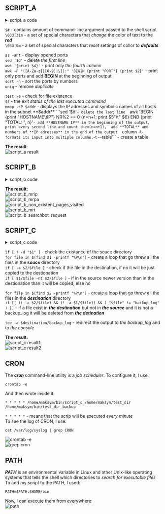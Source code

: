 SCRIPT_A
---------

<details><summary>script_a code</summary>

```
#!/bin/bash

function find_open_ports() {
        ss -ant | sed '1d' | awk '{print $4}' | awk -F "([A-Za-z]|[0-9]|\]):" 'BEGIN {print "PORT"} {print $2}' | sort -n | uniq
}

function check_install_nmap() {
        test -e /usr/bin/nmap
        if [ "$?" == "false" ]
        then
                echo "nmap is NOT installed. Start installind"
                sudo apt install nmap
        fi
}

function find_ip() {
        addr=$1
        nmap -sP $addr | sed '$d' | awk 'BEGIN {print "HOSTNAME\tIP"} NR%2 == 0 {n=n+1; print $5"\t" $6} END {print "TOTAL: ", n}' | column -t
}


if [ "$#" == "0" ]
then
        echo -e "\033[31m$0""\033[0m has 2 keys:"
        echo "The --all key displays the IP adresses and symblic names of all hosts in the current subnet"
        echo "The --target key displays a list of open system TCP ports"
elif [ "$1" == "--all" ]
then
        echo -e "\033[32mNext ports are opened:\033[0m"
        find_open_ports
elif [ "$1" == "--target" ]
then
        check_install_nmap
        echo -e "\033[32mThey are such hosts in the network:\033[0m"
        find_ip $2
else
        echo -e "There is\033[31m no \033[0m$1 key"
fi

exit 0
```

-------

</details>

```$#``` - contains amount of command-line argument passed to the shell script  
```\033[31m``` - a set of special characters that *change* the color of text to the ***red***  
```\033[0m``` - a set of special characters that *reset* settings of collor to ***defaults*** 
   
```ss -ant``` - display opened ports  
```sed '1d'``` - delete *the first line*  
```awk '{print $4}'``` - print only *the fourth column*  
```awk -F "([A-Za-z]|[0-9]|\]):" 'BEGIN {print "PORT"} {print $2}'``` - print only ports and add **BEGIN** at the beginning of output  
```sort -n``` - sort the ports by numbers  
```uniq``` - remove *duplicate*  
  
```test -e``` - check for file existence  
```$?``` - the exit *status of the last executed command*  
```nmap -sP $addr``` - displays the IP adresses and symbolic names of all hosts in the subnet **$addr**  
```sed '$d'``` - delete the last line  
```awk 'BEGIN {print "HOSTNAME\tIP"} NR%2 == 0 {n=n+1; print $5"\t" $6} END {print "TOTAL: ", n}'``` - add **HOSTNAME IP** in the beginning of the output, 
print every second line and count them(n=n+1),  add **TOTAL** and numbers of **IP adresses** in the end of the output  
```column -t``` - formats its input into multiple columns. ```-t --table``` - create a table  
  
**The result**:  
![script_a result](screenshots/script_a_result.png)

SCRIPT_B
---------

<details><summary>script_b code</summary>

```
#!/bin/bash

function mrip() {
	if [ -z $2 ]
	then
		cat $1 | awk '{print $1}' | sort | uniq -c | sort -nr |  awk 'BEGIN {print "\033[32mNN IP COUNT\033[0m"} {print FNR, $2, $1}' | column -t
	else
		cat $1 | awk '{print $1}' | sort | uniq -c | sort -nr | head -n $2 | awk 'BEGIN {print "\033[32mNN IP COUNT\033[0m"} {print FNR, $2, $1}' | column -t 
	fi
}

function mrpa() {
	if [ -z $2 ]
	then
		cat $1 | awk '{print $7}' | sort | uniq -c | sort -nr | awk 'BEGIN {print "\033[32mNN PAGE COUNT\033[0m"} {print FNR, $2, $1}' | column -t
	else
		cat $1 | awk '{print $7}' | sort | uniq -c | sort -nr | head -n $2 | awk 'BEGIN {print "\033[32mNN PAGE COUNT\033[0m"} {print FNR, $2, $1}' | column -t
	fi
}

function non_existent_pages_visited() {
        if [ -z $2 ]
        then
                cat $1 | grep error | awk '{print $1 $7}' | awk -F "/" '{print $1"\t"$2}' | sort | uniq -c | sort -nr | awk 'BEGIN {print "\033[32mNN IP ERROR COUNT\033[0m"} {print FNR, $2, $3, $1}' | column -t
        else
                cat $1 | grep error | awk '{print $1 $7}' | awk -F "/" '{print $1"\t"$2}' | sort | uniq -c | sort -nr | head -n $2 | awk 'BEGIN {print "\033[32mNN IP ERROR COUNT\033[0m"} {print FNR, $2, $3, $1}' | column -t
        fi
}

function mrt() {
	if [ -z $2 ]
        then
                cat $1 | awk '{print $4"]"}' | sort | uniq -c | sort -nr | awk 'BEGIN {print "\033[32mNN TIME COUNT\033[0m"} {print FNR, $2, $1}' | column -t
        else
		cat $1 | awk '{print $4"]"}' | sort | uniq -c | sort -nr | head -n $2 | awk 'BEGIN {print "\033[32mNN TIME COUNT\033[0m"} {print FNR, $2, $1}' | column -t        
	fi
}

function search_bot_request() {
	if [ -z $2 ]
        then
                cat $1 | grep bot | awk -F "\"" '{print $6}' | awk -F "//" '{print $2}' | awk 'NF' | awk -F ")" '{print $1}'  | sort | uniq -c | sort -nr | awk 'BEGIN {print "\033[32mNN BOT COUNT\033[0m"} {print FNR, $2, $1}' | column -t
        else
                cat $1 | grep bot | awk -F "\"" '{print $6}' | awk -F "//" '{print $2}' | awk 'NF' | awk -F ")" '{print $1}'  | sort | uniq -c | sort -nr | head -n $2 | awk 'BEGIN {print "\033[32mNN BOT COUNT\033[0m"} {print FNR, $2, $1}' | column -t
	fi
}

if [ "$#" == "0" ]
then
	echo -e "\033[31m$0""\033[0m has 5 keys:"
	echo "The --mrip the most requested IP adresses"
        echo "The --mrpa the most requested pages"
	echo "The --non-existent-pages-visited IP adresses that got error"
	echo "The --mrt the time site was most requested"
	echo "The --searchbot-request what searchbots requested the site"
	exit 0
elif [ -z $2 ]
then
        echo -e "ERROR. You have to choose an apache_log"
        exit 1
else
	log_name=$2
	search_size=$3
fi

case $1 in
	--mrip) mrip $log_name $search_size;;
        --mrpa) mrpa $log_name $search_size;;
        --non-existent-pages-visited) non_existent_pages_visited $log_name $search_size;;
	--mrt) mrt $log_name $search_size;;
        --search-bot-request) search_bot_request $log_name $search_size;;
	*) echo -e "There is\033[31m no \033[0m$1 key"
esac
exit 0
```
-------

</details>


**The result:**  
![script_b_mrip](screenshots/script_b_mrip.png)  
![script_b_mrpa ](screenshots/script_b_mrpa.png)  
![script_b_non_existent_pages_visited](screenshots/script_b_non_existent_pages_visited.png)  
![script_b_mrt](screenshots/script_b_mrt.png)  
![script_b_searchbot_request](screenshots/script_b_searchbot_request.png)  

SCRIPT_C
---------


<details><summary>script_c code</summary>

```
#!/bin/bash

function destination_copy_skip_remove() {
#copy_skip
for file in $(find $1 -printf "%P\n")
do 
if [ -a $2/$file ]
then 
  if [ $1/$file -nt $2/$file ]
  then 
  	echo $3 $file COPY
    cp -r $1/$file $2/$file
  else
  	echo $3 $file SKIP
  fi
else
	echo $3 $file COPY
  cp -r $1/$file $2/$file
fi
done
#delete
for file in $(find $2 -printf "%P\n")
do 
if [[ (( -a $2/$file) && (! -a $1/$file)) && ( "$file" != "backup_log" ) ]]
then 
    echo $3 $file DELETE
    rm -r "$2/$file"
fi
done
}

if [[ "$#" < "2" ]]
then
	echo -e "\033[31m$0\033[0m has to take \033[31m2 parameters:\033[0m source, destination"
	exit 1
fi

if [ ! -d "$1" ]
then 
	echo -e "ERROR.The source does not exist!"
	exit 1
elif [ ! -d "$2" ]
then 
	echo -e "The destination does not exist. Trying to create."
	mkdir "$2"
	if [ ! "$?" == "true" ]
	then
		echo -e "\033[32mThe destination was created\033[0m"
	else
		echo -e "\033[31mThe destination was not created!\033[0m"
		exit 1
	fi
fi	

source=$1
destination=$2
dt=$(date '+%d.%m.%Y/%H:%M:%S');

destination_copy_skip_remove $source $destination $dt | awk 'BEGIN {print "\033[32mDATE FILE STATUS\033[0m"} {print $0} END {print "\033[32mDONE\033[0m"}' | column -t | tee -a $destination/backup_log
```
-------

</details>

```if [ ! -d "$1" ]``` - check the existance of the souce directory  
```for file in $(find $1 -printf "%P\n")``` - create a loop that go threw all the files in the ***souce*** directory  
```if [ -a $2/$file ]``` - check if the file in the destination, if no it will be just copied to the destionation  
```if [ $1/$file -nt $2/$file ]``` - if in the source newer version than in the destionation than it will be copied, else no  
  
```for file in $(find $2 -printf "%P\n")``` - create a loop that go threw all the files in the ***destination*** directory  
```if [[ (( -a $2/$file) && (! -a $1/$file)) && ( "$file" != "backup_log" ) ]]``` - if a file exist in ***the destination*** but not in ***the source*** and it is not a backup_log it will be deleted from ***the detination***  
  
```tee -a $destination/backup_log``` - redirect the output to *the backup_log* and to *the console*  

**The result:**  
![script_c result1](screenshots/script_c_result1.png)  
![script_c result2](screenshots/script_c_result2.png)  


CRON
---------
The ***cron*** command-line utility is a *job scheduler*.
To configure it, I use:
```
crontab -e
```
And then wrote inside it:
```
* * * * * /home/maksym/bin/script_c /home/maksym/test_dir /home/maksym/bin/test_dir_backup
```
```* * * * *``` - means that the scrip will be executed *every minute*  
To see the log of CRON, I use:
```
cat /var/log/syslog | grep CRON
```

![crontab -e](screenshots/crontab_e.png)  
![grep cron](screenshots/grep_cron.png) 

PATH
---------

***PATH*** is an environmental variable in Linux and other Unix-like operating systems that tells the shell which directories to *search for executable files*  
To add my script to the PATH, I used:
```
PATH=$PATH:$HOME/bin
```
Now, I can execute them from everywhere:  
![path](screenshots/path.png) 



